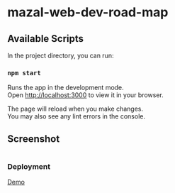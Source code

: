 # mazal-web-dev-road-map



## Available Scripts

In the project directory, you can run:

### `npm start`

Runs the app in the development mode.\
Open [http://localhost:3000](http://localhost:3000) to view it in your browser.

The page will reload when you make changes.\
You may also see any lint errors in the console.

## Screenshot

![]()

### Deployment

[Demo](https://mazal-road-map-react-app.netlify.app)

